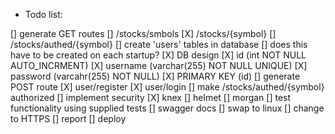 * Todo list:

[] generate GET routes
    [] /stocks/smbols
    [X] /stocks/{symbol}
    [] /stocks/authed/{symbol}
[] create 'users' tables in database
    [] does this have to be created on each startup? 
    [X] DB design
        [X] id (int NOT NULL AUTO_INCRMENT)
        [X] username (varchar(255) NOT NULL UNIQUE)
        [X] password (varcahr(255) NOT NULL)
        [X] PRIMARY KEY (id)
[] generate POST route
    [X] user/register
    [X] user/login
[] make /stocks/authed/{symbol} authorized
[] implement security
    [X] knex
    [] helmet
    [] morgan
[] test functionality using supplied tests
[] swagger docs
[] swap to linux
[] change to HTTPS
[] report
[] deploy
